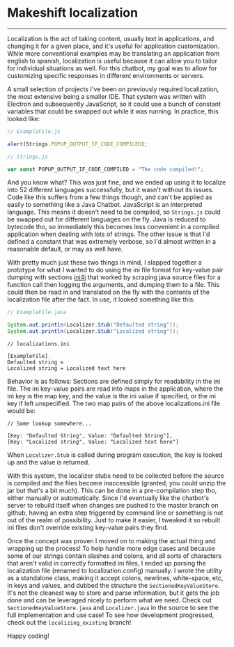 # Makeshift localization
---
Localization is the act of taking content, usually text in applications, and changing it for a given place, and it's useful for application customization. While more conventional examples may be translating an application from english to spanish, localization is useful because it can allow you to tailor for individual situations as well. For this chatbot, my goal was to allow for customizing specific responses in different environments or servers.

A small selection of projects I've been on previously required localization, the most extensive being a smaller IDE. That system was written with Electron and subsequently JavaScript, so it could use a bunch of constant variables that could be swapped out while it was running. In practice, this looked like:

```javascript
// ExampleFile.js

alert(Strings.POPUP_OUTPUT_IF_CODE_COMPILED);
```
```javascript
// Strings.js

var const POPUP_OUTPUT_IF_CODE_COMPILED = "The code compiled!";
```

And you know what? This was just fine, and we ended up using it to localize into 52 different languages successfully, but it wasn't without its issues. Code like this suffers from a few things though, and can't be applied as easily to something like a Java Chatbot. JavaScript is an interpreted language. This means it doesn't need to be compiled, so `Strings.js` could be swapped out for different languages on the fly. Java is reduced to bytecode tho, so immediately this becomes less convenient in a compiled application when dealing with lots of strings. The other issue is that I'd defined a constant that was extremely verbose, so I'd almost written in a reasonable default, or may as well have.

With pretty much just these two things in mind, I slapped together a prototype for what I wanted to do using the ini file format for key-value pair dumping with sections [ini4j](http://ini4j.sourceforge.net/) that worked by scraping java source files for a function call then logging the arguments, and dumping them to a file. This could then be read in and translated on the fly with the contents of the localization file after the fact. In use, it looked something like this:

```java
// ExampleFile.java

System.out.println(Localizer.Stub("Defaulted string"));
System.out.println(Localizer.Stub("Localized string"));
```
```
// localizations.ini

[ExampleFile]
Defaulted string =
Localized string = Localized text here
```

Behavior is as follows: Sections are defined simply for readability in the ini file. The ini key-value pairs are read into maps in the application, where the ini key is the map key, and the value is the ini value if specified, or the ini key if left unspecified. The two map pairs of the above localizations.ini file would be: 

```
// Some lookup somewhere...

[Key: "Defaulted String", Value: "Defaulted String"],
[Key: "Localized string", Value: "Localized text here"]
```

When `Localizer.Stub` is called during program execution, the key is looked up and the value is returned.

With this system, the localizer stubs need to be collected before the source is compiled and the files become inaccessible (granted, you could unzip the jar but that's a bit much). This can be done in a pre-compilation step tho, either manually or automatically. Since I'd eventually like the chatbot's server to rebuild itself when changes are pushed to the master branch on github, having an extra step triggered by command line or something is not out of the realm of possibility. Just to make it easier, I tweaked it so rebuilt ini files don't override existing key-value pairs they find.

Once the concept was proven I moved on to making the actual thing and wrapping up the process! To help handle more edge cases and because some of our strings contain slashes and colons, and all sorts of characters that aren't valid in correctly formatted ini files, I ended up parsing the localization file (renamed to localization.config) manually. I wrote the utility as a standalone class, making it accept colons, newlines, white-space, etc, in keys and values, and dubbed the structure the `SectionedKeyValueStore`. It's not the cleanest way to store and parse information, but it gets the job done and can be leveraged nicely to perform what we need. Check out `SectionedKeyValueStore.java` and `Localizer.java` in the source to see the full implementation and use case! To see how development progressed, check out the `localizing_existing` branch!

Happy coding!